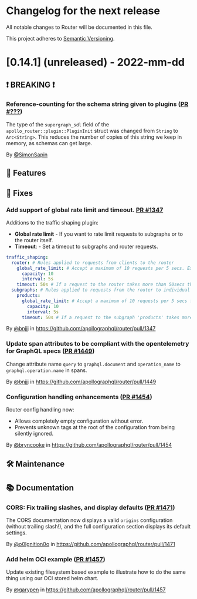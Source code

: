 # Changelog for the next release

All notable changes to Router will be documented in this file.

This project adheres to [Semantic Versioning](https://semver.org/spec/v2.0.0.html).

<!-- <THIS IS AN EXAMPLE, DO NOT REMOVE>

# [x.x.x] (unreleased) - 2022-mm-dd
> Important: X breaking changes below, indicated by **❗ BREAKING ❗**
## ❗ BREAKING ❗
## 🚀 Features
## 🐛 Fixes
## 🛠 Maintenance
## 📚 Documentation

## Example section entry format

### Headline ([Issue #ISSUE_NUMBER](https://github.com/apollographql/router/issues/ISSUE_NUMBER))

Description! And a link to a [reference](http://url)

By [@USERNAME](https://github.com/USERNAME) in https://github.com/apollographql/router/pull/PULL_NUMBER
-->

# [0.14.1] (unreleased) - 2022-mm-dd

## ❗ BREAKING ❗

### Reference-counting for the schema string given to plugins ([PR #???](https://github.com/apollographql/router/pull/))

The type of the `supergraph_sdl` field of the `apollo_router::plugin::PluginInit` struct
was changed from `String` to `Arc<String>`.
This reduces the number of copies of this string we keep in memory, as schemas can get large.

By [@SimonSapin](https://github.com/SimonSapin)

## 🚀 Features

## 🐛 Fixes

### Add support of global rate limit and timeout. [PR #1347](https://github.com/apollographql/router/pull/1347)

Additions to the traffic shaping plugin:
- **Global rate limit** - If you want to rate limit requests to subgraphs or to the router itself.
- **Timeout**: - Set a timeout to subgraphs and router requests.

```yaml
traffic_shaping:
  router: # Rules applied to requests from clients to the router
    global_rate_limit: # Accept a maximum of 10 requests per 5 secs. Excess requests must be rejected.
      capacity: 10
      interval: 5s
    timeout: 50s # If a request to the router takes more than 50secs then cancel the request (30 sec by default)
  subgraphs: # Rules applied to requests from the router to individual subgraphs
    products:
      global_rate_limit: # Accept a maximum of 10 requests per 5 secs from the router. Excess requests must be rejected.
        capacity: 10
        interval: 5s
      timeout: 50s # If a request to the subgraph 'products' takes more than 50secs then cancel the request (30 sec by default)
```

By [@bnjjj](https://github.com/bnjjj) in https://github.com/apollographql/router/pull/1347

### Update span attributes to be compliant with the opentelemetry for GraphQL specs ([PR #1449](https://github.com/apollographql/router/pull/1449))

Change attribute name `query` to `graphql.document` and `operation_name` to `graphql.operation.name` in spans.

By [@bnjjj](https://github.com/bnjjj) in https://github.com/apollographql/router/pull/1449 

### Configuration handling enhancements ([PR #1454](https://github.com/apollographql/router/pull/1454))

Router config handling now:
* Allows completely empty configuration without error.
* Prevents unknown tags at the root of the configuration from being silently ignored.

By [@bryncooke](https://github.com/bryncooke) in https://github.com/apollographql/router/pull/1454


## 🛠 Maintenance

## 📚 Documentation


### CORS: Fix trailing slashes, and display defaults ([PR #1471](https://github.com/apollographql/router/pull/1471))

The CORS documentation now displays a valid `origins` configuration (without trailing slash!), and the full configuration section displays its default settings.


By [@o0Ignition0o](https://github.com/o0Ignition0o) in https://github.com/apollographql/router/pull/1471



### Add helm OCI example ([PR #1457](https://github.com/apollographql/router/pull/1457))

Update existing filesystem based example to illustrate how to do the same thing using our OCI stored helm chart.

By [@garypen](https://github.com/garypen) in https://github.com/apollographql/router/pull/1457
